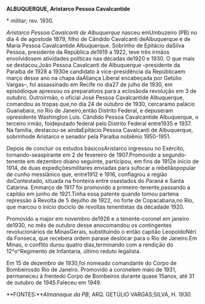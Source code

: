 **ALBUQUERQUE, Aristarco Pessoa Cavalcantide**

\* militar; rev. 1930.

*Aristarco Pessoa Cavalcanti de Albuquerque* nasceu emUmbuzeiro (PB) no
dia 4 de agostode 1879, filho de Cândido Cavalcanti deAlbuquerque e de
Maria Pessoa Cavalcantide Albuquerque. Sobrinho de Epitácio daSilva
Pessoa, presidente da República de1919 a 1922, teve três irmãos
envolvidosem atividades políticas nas décadas de1920 e 1930. O que mais
se destacou,João Pessoa Cavalcanti de Albuquerque –presidente da Paraíba
de 1928 a 1930e candidato à vice-presidência da Repúblicaem março desse
ano na chapa daAliança Liberal encabeçada por Getúlio Vargas–, foi
assassinado em Recife no dia27 de julho de 1930, em episódioque apressou
os preparativos para a eclosãoda revolução em 3 de outubro. Outroirmão,
o oficial José Pessoa Cavalcantide Albuquerque, comandou as tropas
que,no dia 24 de outubro de 1930, cercaramo palácio Guanabara, no Rio de
Janeiro,então Distrito Federal, e depuseram opresidente Washington Luís.
Cândido Pessoa Cavalcantide Albuquerque, o terceiro irmão, foideputado
federal pelo Distrito Federal entre1935 e 1937. Na família, destacou-se
aindaEpitácio Pessoa Cavalcanti de Albuquerque, sobrinhode Aristarco e
senador pela Paraíba nobiênio 1950-1951.

Depois de concluir os estudos básicosAristarco ingressou no Exército,
tornando-seaspirante em 2 de fevereiro de 1907.Promovido a
segundo-tenente em dezembro doano seguinte, participou, em fins de 1912e
início de 1914, de duas expediçõesmilitares enviadas para sufocar a
rebeliãopopular de cunho messiânico que, entre1912 e 1916, conflagrou a
região doContestado, situada na fronteira entre osestados do Paraná e
Santa Catarina. Emmarço de 1917 foi promovido a
primeiro-tenente,passando a capitão em junho de 1921.Tinha essa patente
quando tomou partena repressão à Revolta de 5 dejulho de 1922, no forte
de Copacabana,no Rio, que marcou o início dociclo de revoltas
tenentistas da décadade 1920.

Promovido a major em novembro de1926 e a tenente-coronel em janeiro
de1930, no mês de outubro desse anocomandou os contingentes
revolucionários de MinasGerais, substituindo o então capitão
LeopoldoNéri da Fonseca, que recebera ordem parase deslocar para o Rio
de Janeiro.Em Minas, o conflito durou quatro dias,terminando com a
rendição do 12^o^Regimento de Infantaria, último reduto legalista.

Em 15 de dezembro de 1930,foi nomeado comandante do Corpo de Bombeirosdo
Rio de Janeiro. Promovido a coronelem maio de 1931, permaneceu à
frentedo Corpo de Bombeiros durante quase 15anos, até 31 de outubro de
1945.Faleceu em 1949.

**FONTES:***Almanaque da PB*; ARQ. GETÚLIO VARGAS;SILVA, H. *1930.*
